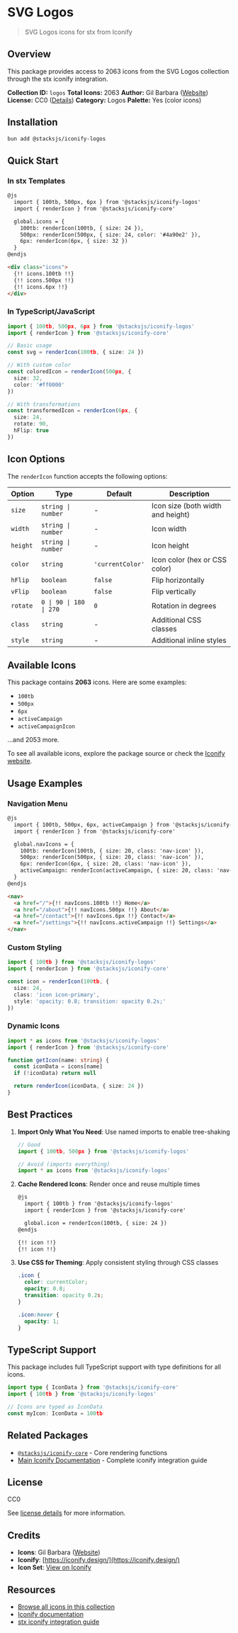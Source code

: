 # SVG Logos

> SVG Logos icons for stx from Iconify

## Overview

This package provides access to 2063 icons from the SVG Logos collection through the stx iconify integration.

**Collection ID:** `logos`
**Total Icons:** 2063
**Author:** Gil Barbara ([Website](https://github.com/gilbarbara/logos))
**License:** CC0 ([Details](https://raw.githubusercontent.com/gilbarbara/logos/master/LICENSE.txt))
**Category:** Logos
**Palette:** Yes (color icons)

## Installation

```bash
bun add @stacksjs/iconify-logos
```

## Quick Start

### In stx Templates

```html
@js
  import { 100tb, 500px, 6px } from '@stacksjs/iconify-logos'
  import { renderIcon } from '@stacksjs/iconify-core'

  global.icons = {
    100tb: renderIcon(100tb, { size: 24 }),
    500px: renderIcon(500px, { size: 24, color: '#4a90e2' }),
    6px: renderIcon(6px, { size: 32 })
  }
@endjs

<div class="icons">
  {!! icons.100tb !!}
  {!! icons.500px !!}
  {!! icons.6px !!}
</div>
```

### In TypeScript/JavaScript

```typescript
import { 100tb, 500px, 6px } from '@stacksjs/iconify-logos'
import { renderIcon } from '@stacksjs/iconify-core'

// Basic usage
const svg = renderIcon(100tb, { size: 24 })

// With custom color
const coloredIcon = renderIcon(500px, {
  size: 32,
  color: '#ff0000'
})

// With transformations
const transformedIcon = renderIcon(6px, {
  size: 24,
  rotate: 90,
  hFlip: true
})
```

## Icon Options

The `renderIcon` function accepts the following options:

| Option | Type | Default | Description |
|--------|------|---------|-------------|
| `size` | `string \| number` | - | Icon size (both width and height) |
| `width` | `string \| number` | - | Icon width |
| `height` | `string \| number` | - | Icon height |
| `color` | `string` | `'currentColor'` | Icon color (hex or CSS color) |
| `hFlip` | `boolean` | `false` | Flip horizontally |
| `vFlip` | `boolean` | `false` | Flip vertically |
| `rotate` | `0 \| 90 \| 180 \| 270` | `0` | Rotation in degrees |
| `class` | `string` | - | Additional CSS classes |
| `style` | `string` | - | Additional inline styles |

## Available Icons

This package contains **2063** icons. Here are some examples:

- `100tb`
- `500px`
- `6px`
- `activeCampaign`
- `activeCampaignIcon`

...and 2053 more.

To see all available icons, explore the package source or check the [Iconify website](https://icon-sets.iconify.design/logos/).

## Usage Examples

### Navigation Menu

```html
@js
  import { 100tb, 500px, 6px, activeCampaign } from '@stacksjs/iconify-logos'
  import { renderIcon } from '@stacksjs/iconify-core'

  global.navIcons = {
    100tb: renderIcon(100tb, { size: 20, class: 'nav-icon' }),
    500px: renderIcon(500px, { size: 20, class: 'nav-icon' }),
    6px: renderIcon(6px, { size: 20, class: 'nav-icon' }),
    activeCampaign: renderIcon(activeCampaign, { size: 20, class: 'nav-icon' })
  }
@endjs

<nav>
  <a href="/">{!! navIcons.100tb !!} Home</a>
  <a href="/about">{!! navIcons.500px !!} About</a>
  <a href="/contact">{!! navIcons.6px !!} Contact</a>
  <a href="/settings">{!! navIcons.activeCampaign !!} Settings</a>
</nav>
```

### Custom Styling

```typescript
import { 100tb } from '@stacksjs/iconify-logos'
import { renderIcon } from '@stacksjs/iconify-core'

const icon = renderIcon(100tb, {
  size: 24,
  class: 'icon icon-primary',
  style: 'opacity: 0.8; transition: opacity 0.2s;'
})
```

### Dynamic Icons

```typescript
import * as icons from '@stacksjs/iconify-logos'
import { renderIcon } from '@stacksjs/iconify-core'

function getIcon(name: string) {
  const iconData = icons[name]
  if (!iconData) return null

  return renderIcon(iconData, { size: 24 })
}
```

## Best Practices

1. **Import Only What You Need**: Use named imports to enable tree-shaking
   ```typescript
   // Good
   import { 100tb, 500px } from '@stacksjs/iconify-logos'

   // Avoid (imports everything)
   import * as icons from '@stacksjs/iconify-logos'
   ```

2. **Cache Rendered Icons**: Render once and reuse multiple times
   ```html
   @js
     import { 100tb } from '@stacksjs/iconify-logos'
     import { renderIcon } from '@stacksjs/iconify-core'

     global.icon = renderIcon(100tb, { size: 24 })
   @endjs

   {!! icon !!}
   {!! icon !!}
   ```

3. **Use CSS for Theming**: Apply consistent styling through CSS classes
   ```css
   .icon {
     color: currentColor;
     opacity: 0.8;
     transition: opacity 0.2s;
   }

   .icon:hover {
     opacity: 1;
   }
   ```

## TypeScript Support

This package includes full TypeScript support with type definitions for all icons.

```typescript
import type { IconData } from '@stacksjs/iconify-core'
import { 100tb } from '@stacksjs/iconify-logos'

// Icons are typed as IconData
const myIcon: IconData = 100tb
```

## Related Packages

- [`@stacksjs/iconify-core`](../iconify-core) - Core rendering functions
- [Main Iconify Documentation](../../docs/iconify.md) - Complete iconify integration guide

## License

CC0

See [license details](https://raw.githubusercontent.com/gilbarbara/logos/master/LICENSE.txt) for more information.

## Credits

- **Icons**: Gil Barbara ([Website](https://github.com/gilbarbara/logos))
- **Iconify**: [https://iconify.design/](https://iconify.design/)
- **Icon Set**: [View on Iconify](https://icon-sets.iconify.design/logos/)

## Resources

- [Browse all icons in this collection](https://icon-sets.iconify.design/logos/)
- [Iconify documentation](https://iconify.design/docs/)
- [stx iconify integration guide](../../docs/iconify.md)
